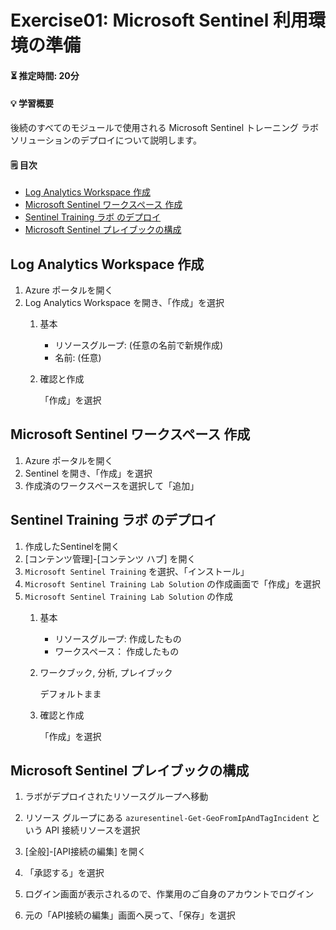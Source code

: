 # Exercise01: Microsoft Sentinel 利用環境の準備

#### ⏳ 推定時間: 20分

#### 💡 学習概要

後続のすべてのモジュールで使用される Microsoft Sentinel トレーニング ラボ ソリューションのデプロイについて説明します。

#### 🗒️ 目次

- [Log Analytics Workspace 作成](#log-analytics-workspace-作成)
- [Microsoft Sentinel ワークスペース 作成](#microsoft-sentinel-ワークスペース-作成)
- [Sentinel Training ラボ のデプロイ](#sentinel-training-ラボ-のデプロイ)
- [Microsoft Sentinel プレイブックの構成](#microsoft-sentinel-プレイブックの構成)

## Log Analytics Workspace 作成

1. Azure ポータルを開く
1. Log Analytics Workspace を開き、「作成」を選択
    1. 基本

        - リソースグループ: (任意の名前で新規作成)
        - 名前: (任意)
    
    1. 確認と作成

        「作成」を選択


## Microsoft Sentinel ワークスペース 作成

1. Azure ポータルを開く
1. Sentinel を開き、「作成」を選択
1. 作成済のワークスペースを選択して「追加」


## Sentinel Training ラボ のデプロイ

1. 作成したSentinelを開く
1. [コンテンツ管理]-[コンテンツ ハブ] を開く
1. `Microsoft Sentinel Training` を選択、「インストール」
1. `Microsoft Sentinel Training Lab Solution` の作成画面で「作成」を選択
1. `Microsoft Sentinel Training Lab Solution` の作成
    1. 基本

        - リソースグループ: 作成したもの
        - ワークスペース： 作成したもの

    1. ワークブック, 分析, プレイブック

        デフォルトまま

    1. 確認と作成

        「作成」を選択


## Microsoft Sentinel プレイブックの構成

1. ラボがデプロイされたリソースグループへ移動

1. リソース グループにある `azuresentinel-Get-GeoFromIpAndTagIncident` という API 接続リソースを選択

1. [全般]-[API接続の編集] を開く

1. 「承認する」を選択

1. ログイン画面が表示されるので、作業用のご自身のアカウントでログイン

1. 元の「API接続の編集」画面へ戻って、「保存」を選択



